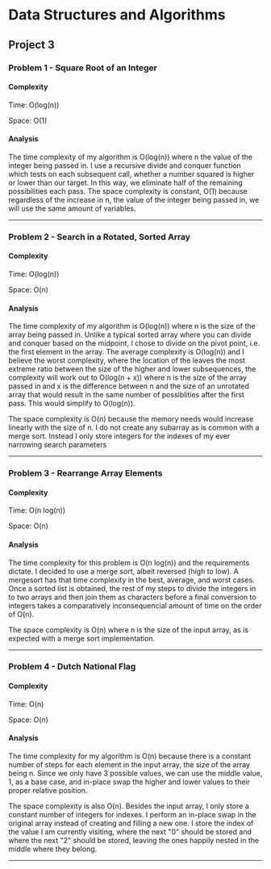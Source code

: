# Data Structures and Algorithms

## Project 3

### Problem 1 - Square Root of an Integer

#### Complexity

Time: O(log(n))

Space: O(1)

#### Analysis

The time complexity of my algorithm is O(log(n)) where n the value of the integer being passed in. I use a recursive divide and conquer function which tests on each subsequent call, whether a number squared is higher or lower than our target.  In this way, we eliminate half of the remaining possibilities each pass.  The space complexity is constant, O(1) because regardless of the increase in n, the value of the integer being passed in, we will use the same amount of variables.

------

### Problem 2 - Search in a Rotated, Sorted Array

#### Complexity

Time: O(log(n))

Space: O(n)

#### Analysis

The time complexity of my algorithm is O(log(n)) where n is the size of the array being passed in.  Unlike a typical sorted array where you can divide and conquer based on the midpoint, I chose to divide on the pivot point, i.e. the first element in the array.  The average complexity is O(log(n)) and I believe the worst complexity, where the location of the leaves the most extreme ratio between the size of the higher and lower subsequences, the complexity will work out to O(log(n + x)) where n is the size of the array passed in and x is the difference between n and the size of an unrotated array that would result in the same number of possiblities after the first pass.  This would simplify to O(log(n)).

The space complexity is O(n) because the memory needs would increase linearly with the size of n.  I do not create any subarray as is common with a merge sort.  Instead I only store integers for the indexes of my ever narrowing search parameters

------

### Problem 3 - Rearrange Array Elements

#### Complexity

Time: O(n log(n))

Space: O(n)

#### Analysis

The time complexity for this problem is O(n log(n)) and the requirements dictate.  I decided to use a merge sort, albeit reversed (high to low).  A mergesort has that time complexity in the best, average, and worst cases.  Once a sorted list is obtained, the rest of my steps to divide the integers in to two arrays and then join them as characters before a final conversion to integers takes a comparatively inconsequencial amount of time on the order of O(n).

The space complexity is O(n) where n is the size of the input array, as is expected with a merge sort implementation.

------

### Problem 4 - Dutch National Flag

#### Complexity

Time: O(n)

Space: O(n)

#### Analysis

The time complexity for my algorithm is O(n) because there is a constant number of steps for each element in the input array, the size of the array being n.  Since we only have 3 possible values, we can use the middle value, 1, as a base case, and in-place swap the higher and lower values to their proper relative position.

The space complexity is also O(n).  Besides the input array,  I only store a constant number of integers for indexes. I perform an in-place swap in the original array instead of creating and filling a new one. I store the index of the value I am currently visiting, where the next "0" should be stored and where the next "2" should be stored, leaving the ones happily nested in the middle where they belong.

------

